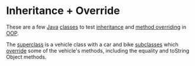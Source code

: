 # Inheritance + Override

These are a few [Java](https://en.wikipedia.org/wiki/Java_(programming_language)) [classes](https://en.wikipedia.org/wiki/Class-based_programming) to test [inheritance](https://en.wikipedia.org/wiki/Inheritance_(object-oriented_programming)) and [method overriding](https://en.wikipedia.org/wiki/Method_overriding) in [OOP](https://en.wikipedia.org/wiki/Object-oriented_programming). 

The [superclass](https://en.wikipedia.org/wiki/Inheritance_(object-oriented_programming)#Subclasses_and_superclasses) is a vehicle class with a car and bike [subclasses](https://en.wikipedia.org/wiki/Inheritance_(object-oriented_programming)#Subclasses_and_superclasses) which [override](https://en.wikipedia.org/wiki/Method_overriding) some of the vehicle's methods, including the equality and toString Object methods.
